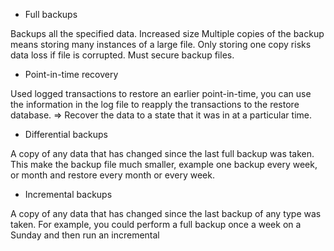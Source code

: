 - Full backups

Backups all the specified data.
Increased size
Multiple copies of the backup means storing many instances of a large file.
Only storing one copy risks data loss if file is corrupted.
Must secure backup files.

- Point-in-time recovery

Used logged transactions to restore an earlier point-in-time, you can use the information in the log file to reapply the transactions to the restore database.
=> Recover the data to a state that it was in at a particular time.

- Differential backups

A copy of any data that has changed since the last full backup was taken.
This make the backup file much smaller, example one backup every week, or month and restore every month or every week.

- Incremental backups

A copy of any data that has changed since the last backup of any type was taken.
For example, you could perform a full backup once a week on a Sunday and then run an incremental